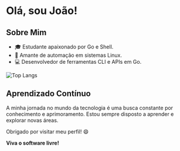 # Olá, sou João!

## Sobre Mim
- 🎓 Estudante apaixonado por Go e Shell.
- 🚀 Amante de automação em sistemas Linux.
- 💻 Desenvolvedor de ferramentas CLI e APIs em Go.

![Top Langs](https://github-readme-stats.vercel.app/api/top-langs/?username=joao406&hide_progress=true&theme=dark)

## Aprendizado Contínuo
A minha jornada no mundo da tecnologia é uma busca constante por conhecimento e aprimoramento. Estou sempre disposto a aprender e explorar novas áreas.

Obrigado por visitar meu perfil! 😄

**Viva o software livre!**
